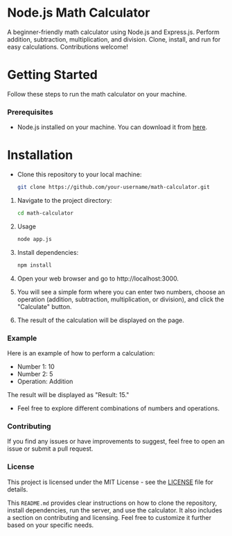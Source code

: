 # Node.js Math Calculator

A beginner-friendly math calculator using Node.js and Express.js. Perform addition, subtraction, multiplication, and division. Clone, install, and run for easy calculations. Contributions welcome!

# Getting Started
Follow these steps to run the math calculator on your machine.

### Prerequisites

- Node.js installed on your machine. You can download it from [here](https://nodejs.org/).


# Installation

- Clone this repository to your local machine:

   ```bash
   git clone https://github.com/your-username/math-calculator.git

1. Navigate to the project directory:

   ```bash
   cd math-calculator

2. Usage

    ```bash
   node app.js

3. Install dependencies: 

   ```bash
   npm install

1. Open your web browser and go to http://localhost:3000.

2. You will see a simple form where you can enter two numbers, choose an operation (addition, subtraction, multiplication, or division), and click the "Calculate" button.

3. The result of the calculation will be displayed on the page.

### Example

Here is an example of how to perform a calculation:

- Number 1: 10
- Number 2: 5
- Operation: Addition

The result will be displayed as "Result: 15."

* Feel free to explore different combinations of numbers and operations.

### Contributing

If you find any issues or have improvements to suggest, feel free to open an issue or submit a pull request.

### License

This project is licensed under the MIT License - see the [LICENSE](https://nodejs.org/) file for details.

This `README.md` provides clear instructions on how to clone the repository, install dependencies, run the server, and use the calculator. It also includes a section on contributing and licensing. Feel free to customize it further based on your specific needs.


